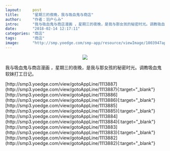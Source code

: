 ```yaml
---
layout:     post
title:      "星期三的夜晚，我与吸血鬼与商店"
author:     "作者：羽户らみ"
intro:      "我与吸血鬼与商店漫画 ，星期三的夜晚，是我与那女孩的秘密时光。调教吸血鬼软妹打工日记。"
date:       "2018-02-14 12:17:11"
categories: "商店"
tags:       "商店"
image:      "http://smp.yoedge.com/smp-app/resource/viewImage/1003947appline.png"
---
```

<div style="text-align: center">
<p><img src="http://smp.yoedge.com/smp-app/resource/viewImage/1003947appline.png"/></p>
</div>
<p class="post-meta">
<span>我与吸血鬼与商店漫画 ，星期三的夜晚，是我与那女孩的秘密时光。调教吸血鬼软妹打工日记。</span>
</p>
[http://smp3.yoedge.com/view/gotoAppLine/1113887](http://smp3.yoedge.com/view/gotoAppLine/1113887){:target="_blank"}
[http://smp3.yoedge.com/view/gotoAppLine/1113886](http://smp3.yoedge.com/view/gotoAppLine/1113886){:target="_blank"}
[http://smp3.yoedge.com/view/gotoAppLine/1113885](http://smp3.yoedge.com/view/gotoAppLine/1113885){:target="_blank"}
[http://smp3.yoedge.com/view/gotoAppLine/1113884](http://smp3.yoedge.com/view/gotoAppLine/1113884){:target="_blank"}
[http://smp3.yoedge.com/view/gotoAppLine/1113883](http://smp3.yoedge.com/view/gotoAppLine/1113883){:target="_blank"}
[http://smp3.yoedge.com/view/gotoAppLine/1113882](http://smp3.yoedge.com/view/gotoAppLine/1113882){:target="_blank"}


